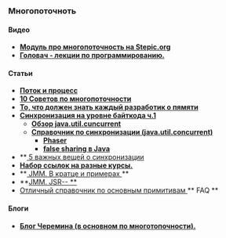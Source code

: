 ### Многопоточноть

#### Видео

- **<a href="https://stepic.org/course/%D0%A0%D0%B0%D0%B7%D1%80%D0%B0%D0%B1%D0%BE%D1%82%D0%BA%D0%B0-%D0%B2%D0%B5%D0%B1-%D1%81%D0%B5%D1%80%D0%B2%D0%B8%D1%81%D0%B0-%D0%BD%D0%B0-Java-%28%D1%87%D0%B0%D1%81%D1%82%D1%8C-2%29-186/syllabus?module=3">Модуль про многопоточность на Stepic.org</a>**
- **<a href="https://habrahabr.ru/company/golovachcourses/blog/256883/"> Головач - лекции по программированию.</a>**

#### Статьи
- **<a href="https://tproger.ru/problems/what-is-the-difference-between-threads-and-processes/">Поток и процесс</a>**
- **<a href="https://habrahabr.ru/post/260953/">10 Советов по многопоточности</a>**
- **<a href="http://rus-linux.net/lib.php?name=/MyLDP/hard/memory/memory.html">То, что должен знать каждый разработик о пямяти</a>**
- **<a href="https://habrahabr.ru/post/143237/">Синхронизация на уровне байткода ч.1</a>**
  - **<a href="https://habrahabr.ru/company/luxoft/blog/157273/">Обзор java.util.cuncurrent</a>**
  - **<a href="https://habrahabr.ru/post/277669/">Справочник по синхронизации (java.util.concurrent)</a>**
    - **<a href="https://habrahabr.ru/post/117185/">Phaser</a>**
    - **<a href="https://habrahabr.ru/post/187752/">false sharing в Java</a>**
- **<a href="http://blog.takipi.com/5-things-you-didnt-know-about-synchronization-in-java-and-scala/"> 5 важных вещей о синхронизации </a>
- **<a href="https://habrahabr.ru/company/golovachcourses/blog/215275/"> Набор ссылок на разные курсы.</a>**
- **<a href="https://habrahabr.ru/post/133981/"> JMM. В кратце и примерах </a> **
- **<a href="https://habrahabr.ru/company/golovachcourses/blog/221133/">JMM. JSR-- **
- <a href="http://www.jconcurrent.com/">Отличный справочник по основным примитивам </a> **
 FAQ </a> **
 

#### Блоги
- **<a href="http://dev.cheremin.info/"> Блог Черемина (в основном по многотопочности).</a>**

